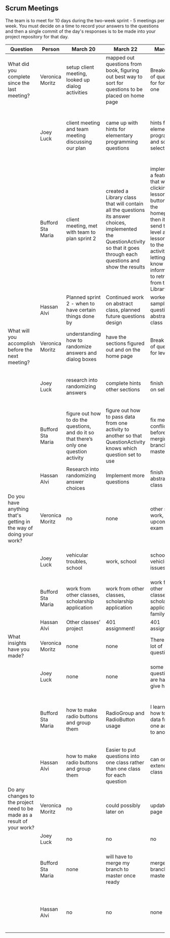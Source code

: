 ## Scrum Meetings
The team is to meet for 10 days during the two-week sprint - 5 meetings per week. You must decide on a time to record your answers to the questions and then a single commit of the day's responses is to be made into your project repository for that day.

Question | Person | March 20 | March 22 | March 23 | March 24 | March 25 | March 26 | day |day | day | day |
------------|---------------------------------------------------------------------|-----|-----|-----|-----|-----|-----|-----|----|-----|-----|                                                              
| What did you complete since the last meeting? | Veronica Moritz | setup client meeting, looked up dialog activities | mapped out questions from book, figuring out best way to sort for questions to be placed on home page | Breakdown of questions for for level one | Level 2 questions broke down into two sections | Level 3 | Level 5 | complete up to level 7
|            | Joey Luck | client meeting and team meeting discussing our plan | came up with hints for elementary programming questions | hints for elementary programming and some for selections | finished creating hints for Selections and some for mathematical functions characters and strings | finished creating hints for mathematical functions section | created hints for loops started on methods | added questions to the method and single dimensional arrays google doc worked on description on user stories
|            | Bufford Sta Maria | client meeting, met with team to plan sprint 2 | created a Library class that will contain all the questions its answer choices, implemented the QuestionActivity so that it goes through each questions and show the results | implemented a feature so that when clicking a lesson button from the homepage, then it will send the level and lesson data to the next activities, letting them know what information to retrieve from the Library class | rest day, but looked a bit into how to forgot email | TDD used to create an AnswerChoice class and integrated it into the Library class and QuestionActivity | documentation on code, fixed merge conflicts between my branch and master | modify Homepage so that every button works and QuestionActivity will show the questions based on the lesson button that was clicked from Homepage
|            | Hassan Alvi | Planned sprint 2 - when to have certain things done by | Continued work on abstract class, planned future questions design | worked on sample question and abstract class | studied how to randomize questions | worked on implementing right/wrong answer color changes | rest day, light research | Implemented questions into the library java file
| What will you accomplish before the next meeting? | Veronica Moritz | understanding how to randomize answers and dialog boxes | have the sections figured out and on the home page | Break down of questions for level two | Level 3 | Level 4 | Level 6 | complete organization of level 8
|            | Joey Luck | research into randomizing answers | complete hints other sections | finish hints on selections | finish creating the hints for mathematical functions characters and strings | create loop hints | work on next sections | finish working on user description and work on progress bar
|            | Bufford Sta Maria | figure out how to do the questions, and do it so that there’s only one question activity | figure out how to pass data from one activity to another so that QuestionActivity knows which question set to use | fix merge conflicts before merging my branch to master | fix merge conflicts before merging my branch to master, and start helping with questions | fix merge conflicts before merging my branch to master, and start helping with questions | make every lesson button in Homepage work correctly | work with teammates on Homepage, implement ‘Correct Answer’ and ‘Incorrect Answer’ functionality
|            | Hassan Alvi | Research into randomizing answer choices | Implement more questions | finish abstract class | finish learning about randomization | finish editing methods | work on questions | finish implementing questions, work on homepage
| Do you have anything that's getting in the way of doing your work? | Veronica Moritz | no | none | other school work, upcoming exam | no | exam, work | Database test | work, database sql test
|            | Joey Luck | vehicular troubles, school | work, school | school work, vehicle issues | school work, working on vehicle, family | school, school work, vehicle issues, work | school, school work | vehicular issues, school, school work, Doctor appointment
|            | Bufford Sta Maria | work from other classes, scholarship application | work from other classes, scholarship application | work from other classes, scholarship application, family | work from other classes, scholarship application, family | work from other classes, scholarship | UNIV 112 Research Synthesis paper | UNIV 112 Research Synthesis paper
|            | Hassan Alvi | Other classes’ project | 401 assignment! | 401 assignment | other classes | no | 401 test , biology test | test for another class
| What insights have you made? | Veronica Moritz | none | none | There are a lot of questions | no | none | none | none
|            | Joey Luck | none | none | some questions are hard to give hints to | learned some Math. Functions | learned and brushed up on a few things about strings and chars | none | none
|            | Bufford Sta Maria | how to make radio buttons and group them | RadioGroup and RadioButton usage | I learned how to pass data from one activity to another | firebase does not have a forgot email feature, so we might have to implement our own way of doing it | none | none | none
|            | Hassan Alvi | how to make radio buttons and group them | Easier to put questions into one class rather than one class for each question | can only extend one class | none | none | none | Answer choice object needs to be edited to include hints
| Do any changes to the project need to be made as a result of your work? | Veronica Moritz | no | could possibly later on | update home page | Home page will be updated | home page | none | update project with the questions and update the homepage to have the follow sections
|            | Joey Luck | no | no | no | no | no | no | no
|            | Bufford Sta Maria | none | will have to merge my branch to master once ready | merge my branch to master | merge my branch to master, push recent scrum meetings to the remote repository | merge my branch to master, push recent scrum meetings to the remote repository | merge my library branch to master | merge my homepage branch to master
|            | Hassan Alvi | no | no | none | no | need to edit methods so one color disappears after another choice is selected | no | hints need to be added
